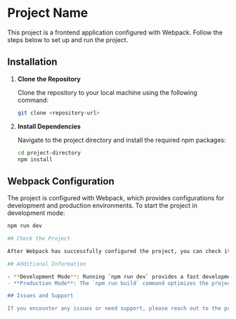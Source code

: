 # Project Name

This project is a frontend application configured with Webpack. Follow the steps below to set up and run the project.

## Installation

1. **Clone the Repository**

   Clone the repository to your local machine using the following command:
   ```bash
   git clone <repository-url>

2. **Install Dependencies**

   Navigate to the project directory and install the required npm packages:
   ```bash
   cd project-directory
   npm install

## Webpack Configuration

The project is configured with Webpack, which provides configurations for development and production environments. To start the project in development mode:

```bash
npm run dev

## Check the Project

After Webpack has successfully configured the project, you can check it by opening the `dist/index.html` file in your browser. This file contains the final HTML produced by Webpack and represents the final version of your application.

## Additional Information

- **Development Mode**: Running `npm run dev` provides a fast development experience with Webpack's hot reloading feature.
- **Production Mode**: The `npm run build` command optimizes the project for production, resulting in smaller file sizes and faster load times.

## Issues and Support

If you encounter any issues or need support, please reach out to the project maintainer or relevant support channels.
